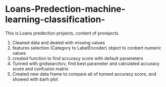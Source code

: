 # Loans-Predection-machine-learning-classification-
This is Loans predection projects, content of prorejects
1) Cleaned data and dealed with missing values
2) features selection (Category to LabelEncoder) object to conbert numeric values
3) created function to find accuracy score with default parameters
4) Tunned with gridsearchcv, find best parameter and calculated accuracy score and confusion matrix
5) Created new data frame to compare all of tunned accuracy score, and showed with barh plot
